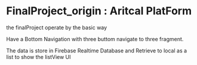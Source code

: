 # FinalProject_origin : Aritcal PlatForm
the finalProject operate by the basic way

Have a Bottom Navigation with three buttom navigate to three fragment.

The data is store in Firebase Realtime Database and Retrieve to  local as a list to show the listView UI  
